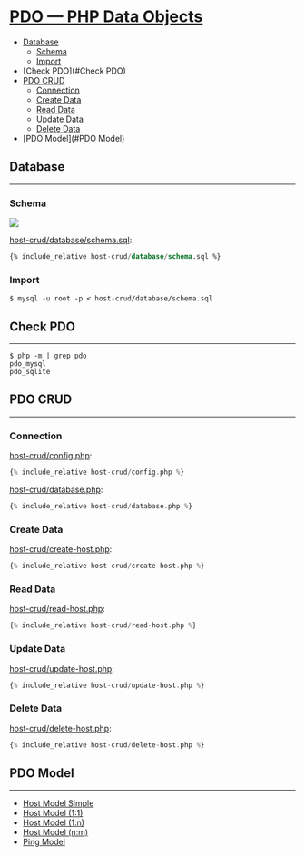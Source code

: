 # [PDO — PHP Data Objects](http://php.net/manual/en/book.pdo.php)

- [Database](#database)
  - [Schema](#schema)
  - [Import](#import)
- [Check PDO](#Check PDO)
- [PDO CRUD](#pdo-crud)
  - [Connection](#Connection)
  - [Create Data](#create-data)
  - [Read Data](#read-data)
  - [Update Data](#update-data)
  - [Delete Data](#delete-data)
- [PDO Model](#PDO Model)

## Database
---

### Schema

![](host-crud/assets/schema.png)

[host-crud/database/schema.sql](host-crud/database/schema.sql):
```sql
{% include_relative host-crud/database/schema.sql %}
```

### Import

```
$ mysql -u root -p < host-crud/database/schema.sql
```

## Check PDO
---

```
$ php -m | grep pdo
pdo_mysql
pdo_sqlite
```

## PDO CRUD
---

### Connection

[host-crud/config.php](host-crud/config.php):
```php
{% include_relative host-crud/config.php %}
```

[host-crud/database.php](host-crud/database.php):
```php
{% include_relative host-crud/database.php %}
```

### Create Data

[host-crud/create-host.php](host-crud/create-host.php):
```php
{% include_relative host-crud/create-host.php %}
```

### Read Data

[host-crud/read-host.php](host-crud/read-host.php):
```php
{% include_relative host-crud/read-host.php %}
```

### Update Data

[host-crud/update-host.php](host-crud/update-host.php):
```php
{% include_relative host-crud/update-host.php %}
```

### Delete Data

[host-crud/delete-host.php](host-crud/delete-host.php):
```php
{% include_relative host-crud/delete-host.php %}
```

## PDO Model
---

- [Host Model Simple](codes/host-simple/)
- [Host Model (1:1)](codes/host-uniq-address/)
- [Host Model (1:n)](codes/host-multiple-address/)
- [Host Model (n:m)](codes/host-user/)
- [Ping Model](codes/ping/)